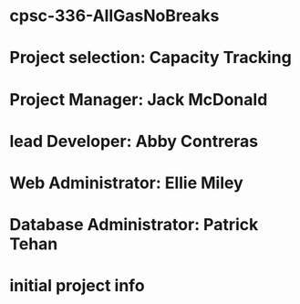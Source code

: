 # cpsc-336-AllGasNoBreaks

# Project selection: Capacity Tracking

# Project Manager: Jack McDonald
# lead Developer: Abby Contreras
# Web Administrator: Ellie Miley
# Database Administrator: Patrick Tehan
# initial project info
